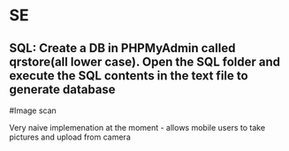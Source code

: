 # SE
## SQL:  Create a DB in PHPMyAdmin called qrstore(all lower case). Open the SQL folder and execute the SQL contents in the text file to generate database

#Image scan 

Very naive implemenation at the moment - allows mobile users to take pictures and upload from camera
